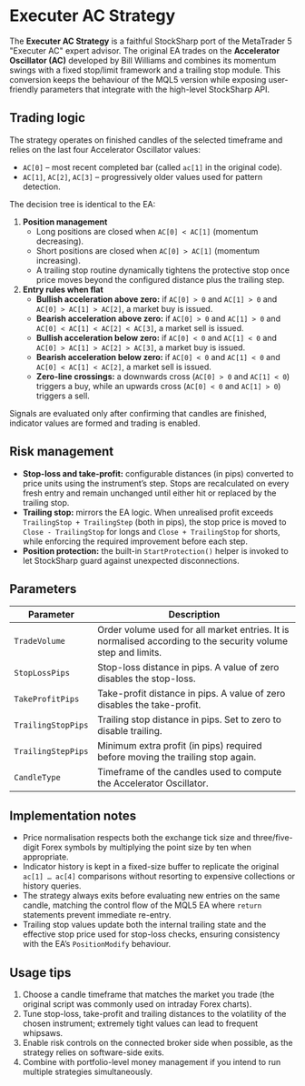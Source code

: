 # Executer AC Strategy

The **Executer AC Strategy** is a faithful StockSharp port of the MetaTrader 5 "Executer AC" expert advisor. The original EA trades on the **Accelerator Oscillator (AC)** developed by Bill Williams and combines its momentum swings with a fixed stop/limit framework and a trailing stop module. This conversion keeps the behaviour of the MQL5 version while exposing user-friendly parameters that integrate with the high-level StockSharp API.

## Trading logic

The strategy operates on finished candles of the selected timeframe and relies on the last four Accelerator Oscillator values:

- `AC[0]` – most recent completed bar (called `ac[1]` in the original code).
- `AC[1]`, `AC[2]`, `AC[3]` – progressively older values used for pattern detection.

The decision tree is identical to the EA:

1. **Position management**
   - Long positions are closed when `AC[0] < AC[1]` (momentum decreasing).
   - Short positions are closed when `AC[0] > AC[1]` (momentum increasing).
   - A trailing stop routine dynamically tightens the protective stop once price moves beyond the configured distance plus the trailing step.
2. **Entry rules when flat**
   - **Bullish acceleration above zero:** if `AC[0] > 0` and `AC[1] > 0` and `AC[0] > AC[1] > AC[2]`, a market buy is issued.
   - **Bearish acceleration above zero:** if `AC[0] > 0` and `AC[1] > 0` and `AC[0] < AC[1] < AC[2] < AC[3]`, a market sell is issued.
   - **Bullish acceleration below zero:** if `AC[0] < 0` and `AC[1] < 0` and `AC[0] > AC[1] > AC[2] > AC[3]`, a market buy is issued.
   - **Bearish acceleration below zero:** if `AC[0] < 0` and `AC[1] < 0` and `AC[0] < AC[1] < AC[2]`, a market sell is issued.
   - **Zero-line crossings:** a downwards cross (`AC[0] > 0` and `AC[1] < 0`) triggers a buy, while an upwards cross (`AC[0] < 0` and `AC[1] > 0`) triggers a sell.

Signals are evaluated only after confirming that candles are finished, indicator values are formed and trading is enabled.

## Risk management

- **Stop-loss and take-profit:** configurable distances (in pips) converted to price units using the instrument’s step. Stops are recalculated on every fresh entry and remain unchanged until either hit or replaced by the trailing stop.
- **Trailing stop:** mirrors the EA logic. When unrealised profit exceeds `TrailingStop + TrailingStep` (both in pips), the stop price is moved to `Close - TrailingStop` for longs and `Close + TrailingStop` for shorts, while enforcing the required improvement before each step.
- **Position protection:** the built-in `StartProtection()` helper is invoked to let StockSharp guard against unexpected disconnections.

## Parameters

| Parameter | Description |
|-----------|-------------|
| `TradeVolume` | Order volume used for all market entries. It is normalised according to the security volume step and limits. |
| `StopLossPips` | Stop-loss distance in pips. A value of zero disables the stop-loss. |
| `TakeProfitPips` | Take-profit distance in pips. A value of zero disables the take-profit. |
| `TrailingStopPips` | Trailing stop distance in pips. Set to zero to disable trailing. |
| `TrailingStepPips` | Minimum extra profit (in pips) required before moving the trailing stop again. |
| `CandleType` | Timeframe of the candles used to compute the Accelerator Oscillator. |

## Implementation notes

- Price normalisation respects both the exchange tick size and three/five-digit Forex symbols by multiplying the point size by ten when appropriate.
- Indicator history is kept in a fixed-size buffer to replicate the original `ac[1] … ac[4]` comparisons without resorting to expensive collections or history queries.
- The strategy always exits before evaluating new entries on the same candle, matching the control flow of the MQL5 EA where `return` statements prevent immediate re-entry.
- Trailing stop values update both the internal trailing state and the effective stop price used for stop-loss checks, ensuring consistency with the EA’s `PositionModify` behaviour.

## Usage tips

1. Choose a candle timeframe that matches the market you trade (the original script was commonly used on intraday Forex charts).
2. Tune stop-loss, take-profit and trailing distances to the volatility of the chosen instrument; extremely tight values can lead to frequent whipsaws.
3. Enable risk controls on the connected broker side when possible, as the strategy relies on software-side exits.
4. Combine with portfolio-level money management if you intend to run multiple strategies simultaneously.
